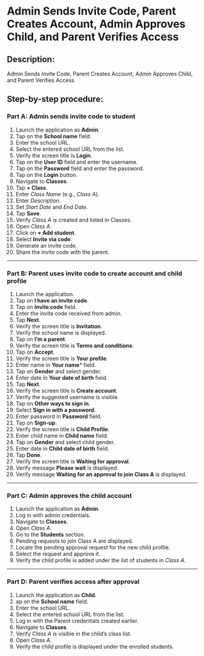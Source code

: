 # Admin Sends Invite Code, Parent Creates Account, Admin Approves Child, and Parent Verifies Access

## Description:
Admin Sends Invite Code, Parent Creates Account, Admin Approves Child, and Parent Verifies Access

## Step-by-step procedure:

### Part A: Admin sends invite code to student

1. Launch the application as **Admin**.
2. Tap on the **School name** field.
3. Enter the school URL.
4. Select the entered school URL from the list.
5. Verify the screen title is **Login**.
6. Tap on the **User ID** field and enter the username.
7. Tap on the **Password** field and enter the password.
8. Tap on the **Login** button.
9. Navigate to **Classes**.
10. Tap **+ Class**.
11. Enter *Class Name* (e.g., *Class A*).
12. Enter *Description*.
13. Set *Start Date* and *End Date*.
14. Tap **Save**.
15. Verify *Class A* is created and listed in Classes. 
16. Open *Class A*.
17. Click on **+ Add student**.
18. Select **Invite via code**.
19. Generate an invite code.
20. Share the invite code with the parent.

---

### Part B: Parent uses invite code to create account and child profile

1. Launch the application.
2. Tap on **I have an invite code**.
3. Tap on **Invite code** field.
4. Enter the invite code received from admin.
5. Tap **Next**.
6. Verify the screen title is **Invitation**.
7. Verify the school name is displayed.
8. Tap on **I’m a parent**.
9. Verify the screen title is **Terms and conditions**.
10. Tap on **Accept**.
11. Verify the screen title is **Your profile**.
12. Enter name in **Your name**\* field.
13. Tap on **Gender** and select gender.
14. Enter date in **Your date of birth** field.
15. Tap **Next**.
16. Verify the screen title is **Create account**.
17. Verify the suggested username is visible.
18. Tap on **Other ways to sign in**.
19. Select **Sign in with a password**.
20. Enter password in **Password** field.
21. Tap on **Sign-up**.
22. Verify the screen title is **Child Profile**.
23. Enter child name in **Child name** field.
24. Tap on **Gender** and select child gender.
25. Enter date in **Child date of birth** field.
26. Tap **Done**.
27. Verify the screen title is **Waiting for approval**.
28. Verify message **Please wait** is displayed.
29. Verify message **Waiting for an approval to join Class A** is displayed.

---

### Part C: Admin approves the child account

1. Launch the application as **Admin**.
2. Log in with admin credentials.
3. Navigate to **Classes**.
4. Open *Class A*.
5. Go to the **Students** section.
6. Pending requests to join Class A are displayed.
7. Locate the pending approval request for the new child profile.
8. Select the request and approve it.
9. Verify the child profile is added under the list of students in *Class A*.

---

### Part D: Parent verifies access after approval

1. Launch the application as **Child**.
2. ap on the **School name** field.
3. Enter the school URL.
4. Select the entered school URL from the list.
5. Log in with the Parent credentials created earlier.
6. Navigate to **Classes**.
7. Verify *Class A* is visible in the child’s class list.
8. Open *Class A*.
9. Verify the child profile is displayed under the enrolled students.

